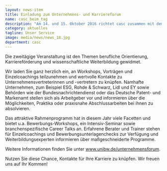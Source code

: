 ```yaml
---
layout: news-item
title: Einladung zum Unternehmens- und Karriereforum
name: casc_beim_tag
description: "Am 14. und 15. Oktober 2016 richtet casc zusammen mit dem Alumni & Career Service das 7. Unternehmens- und Karriereforum an der Universität der Bundeswehr München aus."
category: aktuelles
tagline: Unser Service
image: media/news/news_18.jpg
department: casc
---
```


Die zweitägige Veranstaltung ist den Themen berufliche Orientierung, Karriereförderung und wissenschaftliche Weiterbildung gewidmet.

Wir laden Sie ganz herzlich ein, an Workshops, Vorträgen und Einzelcoachings teilzunehmen und wertvolle Kontakte zu Unternehmensvertreterinnen und -vertretern zu knüpfen. Namhafte Unternehmen, zum Beispiel ESG, Rohde & Schwarz, Lidl und EY sowie Behörden wie der Bundesnachrichtendienst oder das Deutsche Patent- und Markenamt stellen sich als Arbeitgeber vor und informieren über die Möglichkeiten, Praktika oder praxisnahe Abschlussarbeiten bei ihnen zu absolvieren.

Das attraktive Rahmenprogramm hat in diesem Jahr viele Facetten und bietet u.a. Bewerbungs-Workshops, ein Intensiv-Seminar sowie branchenspezifische Career Talks an. Erfahrene Berater und Trainer stehen für Einzelcoachings und Bewerbungsunterlagenchecks zur Verfügung und Weiterbildungsexperten informieren über maßgeschneiderte Programme.

Weitere Informationen finden Sie unter <a href="http://www.unibw.de/unternehmensforum">www.unibw.de/unternehmensforum</a>.

Nutzen Sie diese Chance, Kontakte für Ihre Karriere zu knüpfen. Wir freuen uns auf Ihr Kommen!
